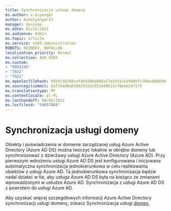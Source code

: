 ```yaml
---
title: Synchronizacja usługi domeny
ms.author: v-aiyengar
author: AshaIyengar21
manager: dansimp
ms.date: 01/15/2021
ms.audience: Admin
ms.topic: article
ms.service: o365-administration
ROBOTS: NOINDEX, NOFOLLOW
localization_priority: Normal
ms.collection: Adm_O365
ms.custom:
- "9003245"
- "7922"
- "7921"
ms.openlocfilehash: 95b5c3b768caf4b5d80a088a17a33facb39805fc766e4888586ae052d91681e3
ms.sourcegitcommit: b5f7da89a650d2915dc652449623c78be6247175
ms.translationtype: MT
ms.contentlocale: pl-PL
ms.lasthandoff: 08/05/2021
ms.locfileid: "54057868"
---
```

# <a name="domain-service-synchronization"></a>Synchronizacja usługi domeny

Obiekty i poświadczenia w domenie zarządzanej usług Azure Active Directory (Azure AD DS) można tworzyć lokalnie w obrębie domeny lub synchronizować z dzierżawy usługi Azure Active Directory (Azure AD). Przy pierwszym wdrożeniu usługi Azure AD DS jest konfigurowana i inicjowana automatyczna synchronizacja jednokierunkowa w celu replikowania obiektów z usługi Azure AD. Ta jednokierunkowa synchronizacja będzie nadal działać w tle, aby usługa Azure AD DS była na bieżąco ze zmianami wprowadzonymi w usłudze Azure AD. Synchronizacja z usługi Azure AD DS z powrotem do usługi Azure AD.

Aby uzyskać więcej szczegółowych informacji Azure Active Directory synchronizacji usługi domeny, zobacz Synchronizacja usługi [domen.](https://docs.microsoft.com/azure/active-directory-domain-services/synchronization) 
